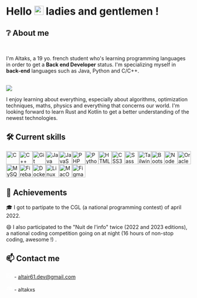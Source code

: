# Hello <img src="https://media.giphy.com/media/hvRJCLFzcasrR4ia7z/giphy.gif" width="25px" height="25px"> ladies and gentlemen !

## ❔ About me

<br>

I'm Altaks, a 19 yo. french student who's learning programming languages in order to get a **Back end Developer** status. I'm specializing myself in **back-end** languages such as Java, Python and C/C++.

<br>

<img src="http://github-profile-summary-cards.vercel.app/api/cards/profile-details?username=Altaks&theme=tokyonight" style="margin: 0 auto;">

<br>

I enjoy learning about everything, especially about algorithms, optimization techniques, maths, physics and everything that concerns our world.
I'm looking forward to learn Rust and Kotlin to get a better understanding of the newest technologies.

## 🛠️ Current skills

<a href="https://docs.microsoft.com/en-us/cpp/?view=msvc-170" target="_blank" rel="noreferrer"><img src="https://raw.githubusercontent.com/danielcranney/readme-generator/main/public/icons/skills/c-colored.svg" width="36" height="36" alt="C" /></a><a href="https://docs.microsoft.com/en-us/cpp/?view=msvc-170" target="_blank" rel="noreferrer"><img src="https://raw.githubusercontent.com/danielcranney/readme-generator/main/public/icons/skills/cplusplus-colored.svg" width="36" height="36" alt="C++" /></a><a href="https://git-scm.com/" target="_blank" rel="noreferrer"><img src="https://raw.githubusercontent.com/danielcranney/readme-generator/main/public/icons/skills/git-colored.svg" width="36" height="36" alt="Git" /></a><a href="https://www.oracle.com/java/" target="_blank" rel="noreferrer"><img src="https://raw.githubusercontent.com/danielcranney/readme-generator/main/public/icons/skills/java-colored.svg" width="36" height="36" alt="Java" /></a><a href="https://developer.mozilla.org/en-US/docs/Web/JavaScript" target="_blank" rel="noreferrer"><img src="https://raw.githubusercontent.com/danielcranney/readme-generator/main/public/icons/skills/javascript-colored.svg" width="36" height="36" alt="JavaScript" /></a><a href="https://www.php.net/" target="_blank" rel="noreferrer"><img src="https://raw.githubusercontent.com/danielcranney/readme-generator/main/public/icons/skills/php-colored.svg" width="36" height="36" alt="PHP" /></a><a href="https://www.python.org/" target="_blank" rel="noreferrer"><img src="https://raw.githubusercontent.com/danielcranney/readme-generator/main/public/icons/skills/python-colored.svg" width="36" height="36" alt="Python" /></a><a href="https://developer.mozilla.org/en-US/docs/Glossary/HTML5" target="_blank" rel="noreferrer"><img src="https://raw.githubusercontent.com/danielcranney/readme-generator/main/public/icons/skills/html5-colored.svg" width="36" height="36" alt="HTML5" /></a><a href="https://www.w3.org/TR/CSS/#css" target="_blank" rel="noreferrer"><img src="https://raw.githubusercontent.com/danielcranney/readme-generator/main/public/icons/skills/css3-colored.svg" width="36" height="36" alt="CSS3" /></a><a href="https://sass-lang.com/" target="_blank" rel="noreferrer"><img src="https://raw.githubusercontent.com/danielcranney/readme-generator/main/public/icons/skills/sass-colored.svg" width="36" height="36" alt="Sass" /></a><a href="https://tailwindcss.com/" target="_blank" rel="noreferrer"><img src="https://raw.githubusercontent.com/danielcranney/readme-generator/main/public/icons/skills/tailwindcss-colored.svg" width="36" height="36" alt="TailwindCSS" /></a><a href="https://getbootstrap.com/" target="_blank" rel="noreferrer"><img src="https://raw.githubusercontent.com/danielcranney/readme-generator/main/public/icons/skills/bootstrap-colored.svg" width="36" height="36" alt="Bootstrap" /></a><a href="https://nodejs.org/en/" target="_blank" rel="noreferrer"><img src="https://raw.githubusercontent.com/danielcranney/readme-generator/main/public/icons/skills/nodejs-colored.svg" width="36" height="36" alt="NodeJS" /></a><a href="https://www.oracle.com/uk/index.html" target="_blank" rel="noreferrer"><img src="https://raw.githubusercontent.com/danielcranney/readme-generator/main/public/icons/skills/oracle-colored.svg" width="36" height="36" alt="Oracle" /></a><a href="https://www.mysql.com/" target="_blank" rel="noreferrer"><img src="https://raw.githubusercontent.com/danielcranney/readme-generator/main/public/icons/skills/mysql-colored.svg" width="36" height="36" alt="MySQL" /></a><a href="https://firebase.google.com/" target="_blank" rel="noreferrer"><img src="https://raw.githubusercontent.com/danielcranney/readme-generator/main/public/icons/skills/firebase-colored.svg" width="36" height="36" alt="Firebase" /></a><a href="https://www.docker.com/" target="_blank" rel="noreferrer"><img src="https://raw.githubusercontent.com/danielcranney/readme-generator/main/public/icons/skills/docker-colored.svg" width="36" height="36" alt="Docker" /></a><a href="https://www.linux.org" target="_blank" rel="noreferrer"><img src="https://raw.githubusercontent.com/danielcranney/readme-generator/main/public/icons/skills/linux-colored.svg" width="36" height="36" alt="Linux" /></a><a href="https://apple.com" target="_blank" rel="noreferrer"><img src="https://raw.githubusercontent.com/danielcranney/readme-generator/main/public/icons/skills/macos-colored.svg" width="36" height="36" alt="MacOS" /></a><a href="https://www.figma.com/" target="_blank" rel="noreferrer"><img src="https://raw.githubusercontent.com/danielcranney/readme-generator/main/public/icons/skills/figma-colored.svg" width="36" height="36" alt="Figma" /></a>

## 🏅 Achievements


🎓 I got to partipate to the CGL (a national programming contest) of april 2022.

😄 I also participated to the "Nuit de l'info" twice (2022 and 2023 editions), a national coding competition going on at night (16 hours of non-stop coding, awesome !) .

## 📫 Contact me

<svg xmlns="http://www.w3.org/2000/svg" width="18" height="18" viewBox="0 0 24 24" style="fill: rgba(255, 255, 255, 1);transform: ;msFilter:;"><path d="M20 4H4c-1.103 0-2 .897-2 2v12c0 1.103.897 2 2 2h16c1.103 0 2-.897 2-2V6c0-1.103-.897-2-2-2zm0 2v.511l-8 6.223-8-6.222V6h16zM4 18V9.044l7.386 5.745a.994.994 0 0 0 1.228 0L20 9.044 20.002 18H4z"></path></svg> - <a mailto="altair61.dev@gmail.com">altair61.dev@gmail.com</a>

<svg xmlns="http://www.w3.org/2000/svg" width="18" height="18" viewBox="0 0 24 24" style="fill: rgba(255, 255, 255, 1);transform: ;msFilter:;"><path d="M14.82 4.26a10.14 10.14 0 0 0-.53 1.1 14.66 14.66 0 0 0-4.58 0 10.14 10.14 0 0 0-.53-1.1 16 16 0 0 0-4.13 1.3 17.33 17.33 0 0 0-3 11.59 16.6 16.6 0 0 0 5.07 2.59A12.89 12.89 0 0 0 8.23 18a9.65 9.65 0 0 1-1.71-.83 3.39 3.39 0 0 0 .42-.33 11.66 11.66 0 0 0 10.12 0q.21.18.42.33a10.84 10.84 0 0 1-1.71.84 12.41 12.41 0 0 0 1.08 1.78 16.44 16.44 0 0 0 5.06-2.59 17.22 17.22 0 0 0-3-11.59 16.09 16.09 0 0 0-4.09-1.35zM8.68 14.81a1.94 1.94 0 0 1-1.8-2 1.93 1.93 0 0 1 1.8-2 1.93 1.93 0 0 1 1.8 2 1.93 1.93 0 0 1-1.8 2zm6.64 0a1.94 1.94 0 0 1-1.8-2 1.93 1.93 0 0 1 1.8-2 1.92 1.92 0 0 1 1.8 2 1.92 1.92 0 0 1-1.8 2z"></path></svg> - altakxs

